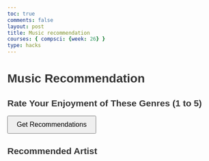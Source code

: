 ```yaml
---
toc: true
comments: false
layout: post
title: Music recommendation 
courses: { compsci: {week: 26} }
type: hacks
---
```

<!DOCTYPE html>
<html lang="en">
<head>
    <meta charset="UTF-8">
    <meta name="viewport" content="width=device-width, initial-scale=1.0">
    <title>Music Recommendation</title>
    <style>
        body {
            font-family: Arial, sans-serif;
            margin: 20px;
        }
        h1, h2 {
            color: #333;
        }
        form {
            margin-bottom: 20px;
        }
        .genre-input {
            margin-bottom: 10px;
        }
        button {
            padding: 10px 20px;
            font-size: 16px;
        }
        #recommendations {
            font-size: 18px;
            color: #555;
        }
    </style>
</head>
<body>
    <h1>Music Recommendation</h1>
    <form id="genreForm" onsubmit="event.preventDefault(); getRecommendations();">
        <h2>Rate Your Enjoyment of These Genres (1 to 5)</h2>
        <div id="genreInputs"></div>
        <button type="submit">Get Recommendations</button>
    </form>
    <h2>Recommended Artist</h2>
    <div id="recommendations"></div>
    <script>
        // Sample data for genres and artists
        const genres = ['Rock', 'Pop', 'Jazz', 'Classical', 'Hip-Hop', 'Country'];
        const artists = {
            'Rock': ['Queen', 'Nirvana', 'The Rolling Stones', 'Pink Floyd', 'AC/DC'],
            'Pop': ['Taylor Swift', 'Ariana Grande', 'Billie Eilish', 'Ed Sheeran', 'Dua Lipa'],
            'Jazz': ['Miles Davis', 'John Coltrane', 'Louis Armstrong', 'Ella Fitzgerald', 'Duke Ellington'],
            'Classical': ['Beethoven', 'Johann Sebastian Bach', 'Mozart', 'John Williams', 'Joshua Bell'],
            'Hip-Hop': ['Kendrick Lamar', 'Drake', 'J. Cole', 'Travis Scott', 'Nicki Minaj'],
            'Country': ['Johnny Cash', 'Dolly Parton', 'Luke Bryan', 'Carrie Underwood', 'Morgan Wallen']
        };
        let currentArtistIndex = 0;
        // Populate the genre input fields with rating scales
        const genreInputs = document.getElementById('genreInputs');
        genres.forEach(genre => {
            const div = document.createElement('div');
            div.className = 'genre-input';
            div.innerHTML = `<label>${genre}: 
                <select id="${genre}">
                    <option value="1">1</option>
                    <option value="2">2</option>
                    <option value="3">3</option>
                    <option value="4">4</option>
                    <option value="5">5</option>
                </select>
            </label>`;
            genreInputs.appendChild(div);
        });
        function getRecommendations() {
            const ratings = {};
            genres.forEach(genre => {
                ratings[genre] = parseInt(document.getElementById(genre).value);
            });

            const recommendedArtists = recommendArtists(ratings);
            displayRecommendations(recommendedArtists);
        }
        function recommendArtists(ratings) {
            let maxRating = -1;
            let favoriteGenre = '';

            for (const genre in ratings) {
                if (ratings[genre] > maxRating) {
                    maxRating = ratings[genre];
                    favoriteGenre = genre;
                }
            }
            return artists[favoriteGenre] || [];
        }
        function displayRecommendations(artistList) {
            const recommendationsDiv = document.getElementById('recommendations');
            if (artistList.length > 0) {
                const artist = artistList[currentArtistIndex % artistList.length];
                recommendationsDiv.innerHTML = artist;
                currentArtistIndex++;
            } else {
                recommendationsDiv.innerHTML = 'No recommendations available.';
            }
        }
        // Initialize recommendations on page load
        document.addEventListener('DOMContentLoaded', getRecommendations);
    </script>
</body>
</html>

